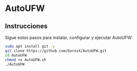 # AutoUFW

## Instrucciones

Sigue estos pasos para instalar, configurar y ejecutar AutoUFW:

```bash
sudo apt install git -y
git clone https://github.com/GorosX/AutoUFW.git
cd AutoUFW
chmod +x AutoUFW.sh
./AutoUFW
